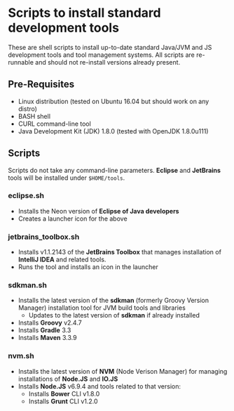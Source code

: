 # Scripts to install standard development tools
These are shell scripts to install up-to-date standard Java/JVM and JS development
tools and tool management systems.  All scripts are re-runnable and should not
re-install versions already present.

## Pre-Requisites

- Linux distribution (tested on Ubuntu 16.04 but should work on any distro)
- BASH shell
- CURL command-line tool
- Java Development Kit (JDK) 1.8.0 (tested with OpenJDK 1.8.0u111)

## Scripts

Scripts do not take any command-line parameters.  __Eclipse__ and __JetBrains__ tools
will be installed under ```$HOME/tools```.

### eclipse.sh
- Installs the Neon version of __Eclipse of Java developers__
- Creates a launcher icon for the above

### jetbrains_toolbox.sh
- Installs v1.1.2143 of the __JetBrains Toolbox__ that manages installation of
  __IntelliJ IDEA__ and related tools.
- Runs the tool and installs an icon in the launcher

### sdkman.sh
- Installs the latest version of the __sdkman__ (formerly Groovy Version Manager)
  installation tool for JVM build tools and libraries
  - Updates to the latest version of __sdkman__ if already installed
- Installs __Groovy__ v2.4.7
- Installs __Gradle__ 3.3
- Installs __Maven__ 3.3.9

### nvm.sh
- Installs the latest version of __NVM__ (Node Verison Manager) for managing
  installations of __Node.JS__ and __IO.JS__
- Installs __Node.JS__ v6.9.4 and tools related to that version:
  - Installs __Bower__ CLI v1.8.0
  - Installs __Grunt__ CLI v1.2.0